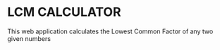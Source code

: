 # LCM CALCULATOR
This web application calculates the Lowest Common Factor of any two given numbers
 
